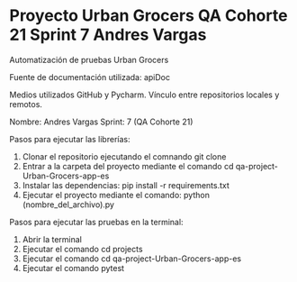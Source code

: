 # Proyecto Urban Grocers QA Cohorte 21 Sprint 7 Andres Vargas

Automatización de pruebas Urban Grocers

Fuente de documentación utilizada: apiDoc

Medios utilizados GitHub y Pycharm. Vínculo entre repositorios locales y remotos.

Nombre: Andres Vargas
Sprint: 7 (QA Cohorte 21)


Pasos para ejecutar las librerías: 
1. Clonar el repositorio ejecutando el comnando git clone 
2. Entrar a la carpeta del proyecto mediante el comando cd qa-project-Urban-Grocers-app-es
3. Instalar las dependencias: pip install -r requirements.txt
4. Ejecutar el proyecto mediante el comando: python (nombre_del_archivo).py

Pasos para ejecutar las pruebas en la terminal:
1. Abrir la terminal
2. Ejecutar el comando cd projects
3. Ejecutar el comando cd qa-project-Urban-Grocers-app-es
5. Ejecutar el comando pytest
